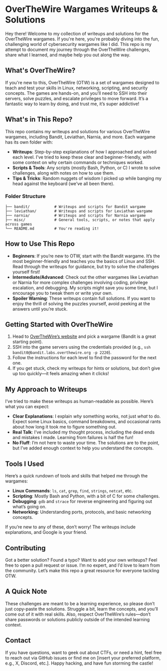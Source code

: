 # OverTheWire Wargames Writeups & Solutions

Hey there! Welcome to my collection of writeups and solutions for the OverTheWire wargames. If you're here, you're probably diving into the fun, challenging world of cybersecurity wargames like I did. This repo is my attempt to document my journey through the OverTheWire challenges, share what I learned, and maybe help you out along the way.

## What's OverTheWire?

If you're new to this, OverTheWire (OTW) is a set of wargames designed to teach and test your skills in Linux, networking, scripting, and security concepts. The games are hands-on, and you’ll need to SSH into their servers, solve puzzles, and escalate privileges to move forward. It’s a fantastic way to learn by doing, and trust me, it’s super addictive!

## What's in This Repo?

This repo contains my writeups and solutions for various OverTheWire wargames, including Bandit, Leviathan, Narnia, and more. Each wargame has its own folder with:

- **Writeups**: Step-by-step explanations of how I approached and solved each level. I’ve tried to keep these clear and beginner-friendly, with some context on why certain commands or techniques worked.
- **Scripts & Tools**: Any scripts (mostly Bash, Python, or C) I wrote to solve challenges, along with notes on how to use them.
- **Tips & Tricks**: Random nuggets of wisdom I picked up while banging my head against the keyboard (we’ve all been there).

### Folder Structure

```
├── bandit/           # Writeups and scripts for Bandit wargame
├── leviathan/        # Writeups and scripts for Leviathan wargame
├── narnia/           # Writeups and scripts for Narnia wargame
├── misc/             # General tools, scripts, or notes that apply across games
└── README.md         # You're reading it!
```

## How to Use This Repo

- **Beginners**: If you’re new to OTW, start with the Bandit wargame. It’s the most beginner-friendly and teaches you the basics of Linux and SSH. Read through the writeups for guidance, but try to solve the challenges yourself first!
- **Intermediate/Advanced**: Check out the other wargames like Leviathan or Narnia for more complex challenges involving coding, privilege escalation, and debugging. My scripts might save you some time, but I encourage you to tweak them or write your own.
- **Spoiler Warning**: These writeups contain full solutions. If you want to enjoy the thrill of solving the puzzles yourself, avoid peeking at the answers until you’re stuck.

## Getting Started with OverTheWire

1. Head to [OverTheWire’s website](https://overthewire.org) and pick a wargame (Bandit is a great starting point).
2. SSH into the game servers using the credentials provided (e.g., `ssh bandit0@bandit.labs.overthewire.org -p 2220`).
3. Follow the instructions for each level to find the password for the next one.
4. If you get stuck, check my writeups for hints or solutions, but don’t give up too quickly—it feels amazing when it clicks!

## My Approach to Writeups

I’ve tried to make these writeups as human-readable as possible. Here’s what you can expect:

- **Clear Explanations**: I explain *why* something works, not just *what* to do. Expect some Linux basics, command breakdowns, and occasional rants about how long it took me to figure something out.
- **Real Talk**: I’ve included my thought process, including the dead ends and mistakes I made. Learning from failures is half the fun!
- **No Fluff**: I’m not here to waste your time. The solutions are to the point, but I’ve added enough context to help you understand the concepts.

## Tools I Used

Here’s a quick rundown of tools and skills that helped me through the wargames:

- **Linux Commands**: `ls`, `cat`, `grep`, `find`, `strings`, `netcat`, etc.
- **Scripting**: Mostly Bash and Python, with a bit of C for some challenges.
- **Debugging**: `gdb` and `strace` for reverse engineering and figuring out what’s going on.
- **Networking**: Understanding ports, protocols, and basic networking concepts.

If you’re new to any of these, don’t worry! The writeups include explanations, and Google is your friend.

## Contributing

Got a better solution? Found a typo? Want to add your own writeups? Feel free to open a pull request or issue. I’m no expert, and I’d love to learn from the community. Let’s make this repo a great resource for everyone tackling OTW.

## A Quick Note

These challenges are meant to be a learning experience, so please don’t just copy-paste the solutions. Struggle a bit, learn the concepts, and you’ll come out of it with real skills. Also, respect OverTheWire’s rules—don’t share passwords or solutions publicly outside of the intended learning context.

## Contact

If you have questions, want to geek out about CTFs, or need a hint, feel free to reach out via GitHub issues or find me on [insert your preferred platform, e.g., X, Discord, etc.]. Happy hacking, and have fun storming the castle!